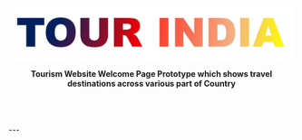 <div align="center">
	<img src="./pictures/tour-india.jpg">
	<p>
		<b>Tourism Website Welcome Page Prototype which shows travel destinations across various part of Country</b>
	</p>
	<br>
	<br>
	<br>
</div>
---
